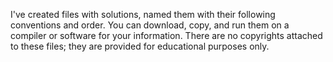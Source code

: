 I've created files with solutions, named them with their following conventions and order. 
You can download, copy, and run them on a compiler or software for your information.
There are no copyrights attached to these files; they are provided for educational purposes only.
